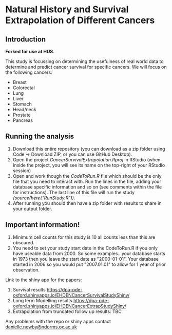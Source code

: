 Natural History and Survival Extrapolation of Different Cancers
========================================================================================================================================================

## Introduction

**Forked for use at HUS.** 

This study is focussing on determining the usefulness of real world data to determine and predict cancer survival for specific cancers. We will focus on the following cancers:
* Breast
* Colorectal
* Lung
* Liver
* Stomach
* Head/neck
* Prostate
* Pancreas

## Running the analysis
1) Download this entire repository (you can download as a zip folder using Code -> Download ZIP, or you can use GitHub Desktop). 
2) Open the project <i>CancerSurvivalExtrapolation.Rproj</i> in RStudio (when inside the project, you will see its name on the top-right of your RStudio session)
3) Open and work though the <i>CodeToRun.R</i> file which should be the only file that you need to interact with. Run the lines in the file, adding your database specific information and so on (see comments within the file for instructions). The last line of this file will run the study <i>(source(here("RunStudy.R"))</i>.     
4) After running you should then have a zip folder with results to share in your output folder.

## Important information!
1) Minimum cell counts for this study is 10 all counts less than this are obscured.
2) You need to set your study start date in the CodeToRun.R if you only have useable data from 2000. So some examples.. your database starts in 1973 then you leave the start date as "2000-01-01". Your database started in 2006 so you would put "2007.01.01" to allow for 1 year of prior observation.

Link to the shiny app for the papers: 
1) Survival results https://dpa-pde-oxford.shinyapps.io/EHDENCancerSurvivalStudyShiny/
2) Long term Modelling results https://dpa-pde-oxford.shinyapps.io/EHDENCancerExtrapStudyShiny/
3) Extrapolation from truncated follow up results: TBC

Any problems with the repo or shiny apps contact danielle.newby@ndorms.ox.ac.uk
